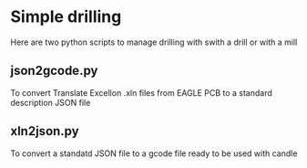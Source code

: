 # Simple drilling
Here are two python scripts to manage drilling with swith a drill or with a mill
## json2gcode.py  
To convert Translate Excellon .xln files from EAGLE PCB to a standard description JSON file
## xln2json.py
To convert a standatd JSON file to a gcode file ready to be used with candle
